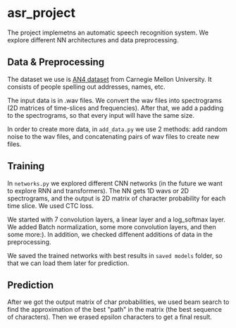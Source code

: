 # asr_project
 
The project implemetns an automatic speech recognition system. We explore different NN architectures and data preprocessing.

## Data & Preprocessing 
The dataset we use is [AN4 dataset](https://drive.google.com/file/d/1MiPqJDm6gX_ayXZJ2LHeUbG0UNZfNagF/view?usp=sharing) from Carnegie Mellon University. It consists of people spelling out addresses, names, etc.


The input data is in .wav files. We convert the wav files into spectrograms (2D matrices of time-slices and frequencies). After that, we add a padding to the spectrograms, so that every input will have the same size. 

In order to create more data, in `add_data.py` we use 2 methods: add random noise to the wav files, and concatenating pairs of wav files to create new files. 

## Training
In `networks.py` we explored different CNN networks (in the future we want to explore RNN and transformers). The NN gets 1D wavs or 2D spectrograms, and the output is 2D matrix of character probability for each time slice. We used CTC loss. 

We started with 7 convolution layers, a linear layer and a log_softmax layer. We added Batch normalization, some more convolution layers, and then some more:). In addition, we checked diffenent additions of data in the preprocessing. 

We saved the trained networks with best results in `saved models` folder, so that we can load them later for prediction.
## Prediction
After we got the output matrix of char probabilities, we used beam search to find the approximation of the best "path" in the matrix (the best sequence of characters). Then we erased epsilon characters to get a final result.
